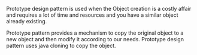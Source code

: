 Prototype design pattern is used when the Object creation is a costly affair and requires a lot of time and resources and you have a similar object already existing.

Prototype pattern provides a mechanism to copy the original object to a new object and then modify it according to our needs. Prototype design pattern uses java cloning to copy the object.